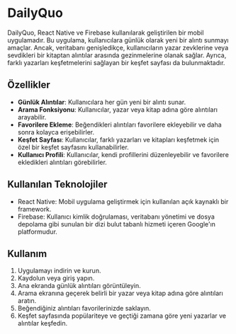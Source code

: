 # DailyQuo

DailyQuo, React Native ve Firebase kullanılarak geliştirilen bir mobil uygulamadır. Bu uygulama, kullanıcılara günlük olarak yeni bir alıntı sunmayı amaçlar. Ancak, veritabanı genişledikçe, kullanıcıların yazar zevklerine veya sevdikleri bir kitaptan alıntılar arasında gezinmelerine olanak sağlar. Ayrıca, farklı yazarları keşfetmelerini sağlayan bir keşfet sayfası da bulunmaktadır.

## Özellikler

- **Günlük Alıntılar**: Kullanıcılara her gün yeni bir alıntı sunar.
- **Arama Fonksiyonu**: Kullanıcılar, yazar veya kitap adına göre alıntıları arayabilir.
- **Favorilere Ekleme**: Beğendikleri alıntıları favorilere ekleyebilir ve daha sonra kolayca erişebilirler.
- **Keşfet Sayfası**: Kullanıcılar, farklı yazarları ve kitapları keşfetmek için özel bir keşfet sayfasını kullanabilirler.
- **Kullanıcı Profili**: Kullanıcılar, kendi profillerini düzenleyebilir ve favorilere ekledikleri alıntıları görebilirler.

## Kullanılan Teknolojiler

- React Native: Mobil uygulama geliştirmek için kullanılan açık kaynaklı bir framework.
- Firebase: Kullanıcı kimlik doğrulaması, veritabanı yönetimi ve dosya depolama gibi sunulan bir dizi bulut tabanlı hizmeti içeren Google'ın platformudur.

## Kullanım

1. Uygulamayı indirin ve kurun.
2. Kaydolun veya giriş yapın.
3. Ana ekranda günlük alıntıları görüntüleyin.
4. Arama ekranına geçerek belirli bir yazar veya kitap adına göre alıntıları aratın.
5. Beğendiğiniz alıntıları favorilerinizde saklayın.
6. Keşfet sayfasında popülariteye ve geçtiği zamana göre yeni yazarlar ve alıntılar keşfedin.

